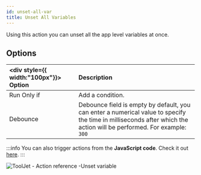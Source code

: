 ```yaml
---
id: unset-all-var
title: Unset All Variables
---
```


Using this action you can unset all the app level variables at once.

## Options

| <div style={{ width:"100px"}}> Option </div> | Description |
|:-------|:------------|
| Run Only if   | Add a condition. |
| Debounce | Debounce field is empty by default, you can enter a numerical value to specify the time in milliseconds after which the action will be performed. For example: `300` |


:::info
You can also trigger actions from the **JavaScript code**. Check it out [here](/docs/how-to/run-actions-from-runjs).
:::

<img className="screenshot-full img-full" src="/img/actions/unsetAllVar/unsetAllVar.png" alt="ToolJet - Action reference -Unset variable" />
